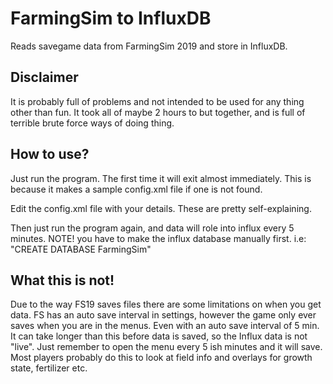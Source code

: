 # FarmingSim to InfluxDB
Reads savegame data from FarmingSim 2019 and store in InfluxDB.

## Disclaimer
It is probably full of problems and not intended to be used for any thing other than fun. 
It took all of maybe 2 hours to but together, and is full of terrible brute force ways of doing thing.

## How to use?
Just run the program. The first time it will exit almost immediately. This is because it makes a sample config.xml file
if one is not found. 

Edit the config.xml file with your details. These are pretty self-explaining.

Then just run the program again, and data will role into influx every 5 minutes.
NOTE! you have to make the influx database manually first. i.e: "CREATE DATABASE FarmingSim"

## What this is not!
Due to the way FS19 saves files there are some limitations on when you get data.
FS has an auto save interval in settings, however the game only ever saves when you are in the menus. Even with an auto save interval of 5 min. It can take longer than this before data is saved, so the Influx data is not "live". Just remember to open the menu every 5 ish minutes and it will save. Most players probably do this to look at field info and overlays for growth state, fertilizer etc. 